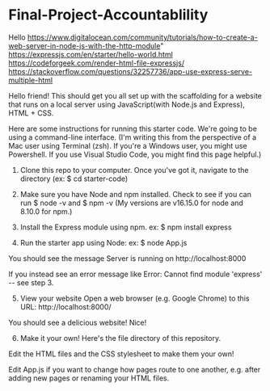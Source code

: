 # Final-Project-Accountablility

Hello
https://www.digitalocean.com/community/tutorials/how-to-create-a-web-server-in-node-js-with-the-http-module" https://expressjs.com/en/starter/hello-world.html https://codeforgeek.com/render-html-file-expressjs/ https://stackoverflow.com/questions/32257736/app-use-express-serve-multiple-html

Hello friend! This should get you all set up with the scaffolding for a website that runs on a local server using JavaScript(with Node.js and Express), HTML + CSS.

Here are some instructions for running this starter code. We're going to be using a command-line interface. (I'm writing this from the perspective of a Mac user using Terminal (zsh). If you're a Windows user, you might use Powershell. If you use Visual Studio Code, you might find this page helpful.)

1. Clone this repo to your computer.
Once you've got it, navigate to the directory (ex: $ cd starter-code)

2. Make sure you have Node and npm installed.
Check to see if you can run $ node -v and $ npm -v (My versions are v16.15.0 for node and 8.10.0 for npm.)

3. Install the Express module using npm.
ex: $ npm install express

4. Run the starter app using Node:
ex: $ node App.js

You should see the message Server is running on http://localhost:8000

If you instead see an error message like Error: Cannot find module 'express' -- see step 3.

5. View your website
Open a web browser (e.g. Google Chrome) to this URL: http://localhost:8000/

You should see a delicious website! Nice!

6. Make it your own!
Here's the file directory of this repository.

Edit the HTML files and the CSS stylesheet to make them your own!

Edit App.js if you want to change how pages route to one another, e.g. after adding new pages or renaming your HTML files.

